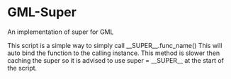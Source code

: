 # GML-__Super__
An implementation of super for GML


This script is a simple way to simply call \_\_SUPER\_\_.func_name() This will auto bind the function to the calling instance. This method is slower then caching the super so it is advised to use super = \_\_SUPER\_\_ at the start of the script.
